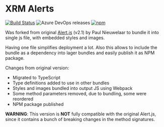 # XRM Alerts

[![Build Status](https://dev.azure.com/zhaparoff/Xrm%20Tools/_apis/build/status/GitHub/xrm-alerts?branchName=master)](https://dev.azure.com/zhaparoff/Xrm%20Tools/_build/latest?definitionId=18&branchName=master)
![Azure DevOps releases](https://img.shields.io/azure-devops/release/zhaparoff/238b0e22-3e3a-41ba-9b0b-9a36806d45d1/1/1)
[![npm](https://img.shields.io/npm/v/xrm-alerts)](https://www.npmjs.com/package/xrm-alerts)


Was forked from original [Alert.js](https://github.com/PaulNieuwelaar/alertjs) (v2.1) by Paul Nieuwelaar to bundle it into single js file, with embedded styles and images.

Having one file simplifies deployment a lot. Also this allows to include the bundle as a dependency into lager bundles and easily publish it as NPM package.


Changes from original version:
 - Migrated to TypeScript
 - Type definitions added to use in other bundles
 - Styles and images bundled into output JS using Webpack
 - Some method parameters removed, due to bundling, some were reordered
 - NPM package published


**WARNING**: This version is **NOT** fully compatible with the original Alert.js, since it contains a bunch of breaking changes in the method signatures.
